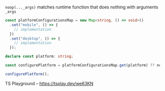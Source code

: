 `noop(..._args)` matches runtime function that does nothing with arguments `_args`

```ts
const platformConfigurationsMap = new Map<string, () => void>()
  .set("mobile", () => {
    // implementation
  })
  .set("desktop", () => {
    // implementation
  });

declare const platform: string;

const configurePlatform = platformConfigurationsMap.get(platform) ?? noop;

configurePlatform();
```

TS Playground – https://tsplay.dev/we63KN
